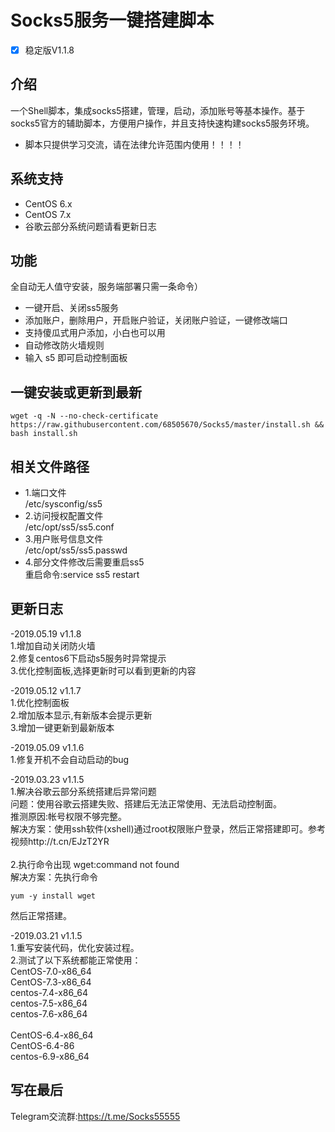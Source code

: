 # Socks5服务一键搭建脚本
- [x] 稳定版V1.1.8

## 介绍 ##
一个Shell脚本，集成socks5搭建，管理，启动，添加账号等基本操作。基于socks5官方的辅助脚本，方便用户操作，并且支持快速构建socks5服务环境。

- 脚本只提供学习交流，请在法律允许范围内使用！！！！

## 系统支持 ##
* CentOS 6.x
* CentOS 7.x
* 谷歌云部分系统问题请看更新日志

## 功能 ##
 全自动无人值守安装，服务端部署只需一条命令）
- 一键开启、关闭ss5服务
- 添加账户，删除用户，开启账户验证，关闭账户验证，一键修改端口
- 支持傻瓜式用户添加，小白也可以用
- 自动修改防火墙规则
- 输入 s5 即可启动控制面板

## 一键安装或更新到最新 ##
 <pre><code>wget -q -N --no-check-certificate https://raw.githubusercontent.com/68505670/Socks5/master/install.sh && bash install.sh</code></pre>

## 相关文件路径 ##
- 1.端口文件<br>
 /etc/sysconfig/ss5<br>
- 2.访问授权配置文件<br>
 /etc/opt/ss5/ss5.conf<br>
- 3.用户账号信息文件<br>
 /etc/opt/ss5/ss5.passwd<br>
- 4.部分文件修改后需要重启ss5<br>
 重启命令:service ss5 restart<br>
 
## 更新日志 ##
-2019.05.19 v1.1.8<br>
1.增加自动关闭防火墙<br>
2.修复centos6下启动s5服务时异常提示<br>
3.优化控制面板,选择更新时可以看到更新的内容<br>

-2019.05.12 v1.1.7<br>
1.优化控制面板<br>
2.增加版本显示,有新版本会提示更新<br>
3.增加一键更新到最新版本<br>

-2019.05.09 v1.1.6<br>
1.修复开机不会自动启动的bug

-2019.03.23 v1.1.5<br>
1.解决谷歌云部分系统搭建后异常问题<br>
问题：使用谷歌云搭建失败、搭建后无法正常使用、无法启动控制面。<br>
推测原因:帐号权限不够完整。<br>
解决方案：使用ssh软件(xshell)通过root权限账户登录，然后正常搭建即可。参考视频http://t.cn/EJzT2YR<br><br>
2.执行命令出现 wget:command not found<br>
解决方案：先执行命令 <pre><code>yum -y install wget</code></pre>然后正常搭建。<br>

-2019.03.21 v1.1.5 <br>
1.重写安装代码，优化安装过程。<br>
2.测试了以下系统都能正常使用：<br>
CentOS-7.0-x86_64<br>
CentOS-7.3-x86_64<br>
centos-7.4-x86_64<br>
centos-7.5-x86_64<br>
centos-7.6-x86_64<br><br>
CentOS-6.4-x86_64<br>
CentOS-6.4-86<br>
centos-6.9-x86_64<br>

## 写在最后 ##
Telegram交流群:https://t.me/Socks55555
